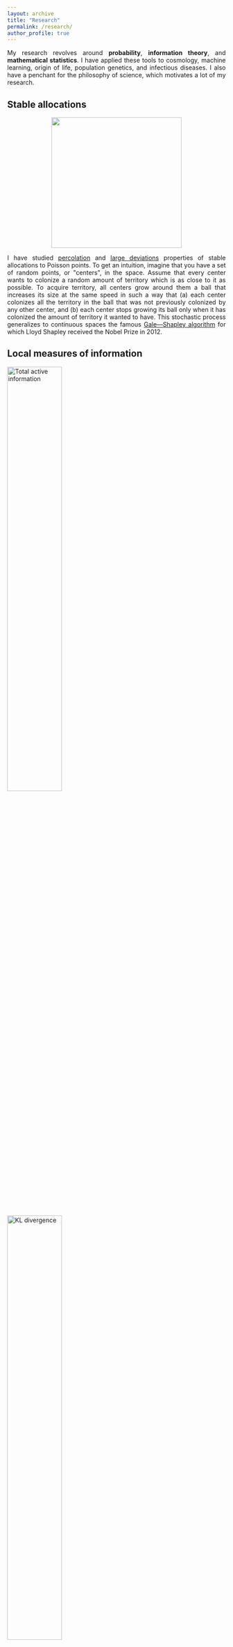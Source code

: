 ```yaml
---
layout: archive
title: "Research"
permalink: /research/
author_profile: true
---
```



<p align="justify">My research revolves around <b>probability</b>, <b>information theory</b>, and <b>mathematical statistics</b>. I have applied these tools to cosmology, machine learning, origin of life, population genetics, and infectious diseases. I also have a penchant for the philosophy of science, which motivates a lot of my research. </p>

## Stable allocations
   <center>
   <img src="https://github.com/user-attachments/assets/dbfd1f4b-fd22-41da-9fc2-56098e6cc7fa" width="300" height="300">
   </center>
   
   <p align="justify">I have studied <a href="https://arxiv.org/pdf/0909.5325">percolation</a> and <a href="https://arxiv.org/pdf/0911.1429">large deviations</a> properties of stable allocations to Poisson points. To get an intuition, imagine that you have a set of random points, or "centers", in the space. Assume that every center wants to colonize a random amount of territory which is as close to it as possible. To acquire territory, all centers grow around them a ball that increases its size at the same speed in such a way that (a) each center colonizes all the territory in the ball that was not previously colonized by any other center, and (b) each center stops growing its ball only when it has colonized the amount of territory it wanted to have. This stochastic process generalizes to continuous spaces the famous <a href="https://www.eecs.harvard.edu/cs286r/courses/fall09/papers/galeshapley.pdf">Gale—Shapley algorithm</a> for which Lloyd Shapley received the Nobel Prize in 2012.</p> 


## Local measures of information

<div class="row">
  <div class="column">
    <img src="https://github.com/user-attachments/assets/7efca092-254d-46a5-8836-cfec05117fe4" alt="Total active information" style="width:50%">
  </div>
  <div class="column">
    <img src="https://github.com/user-attachments/assets/012796d6-9a9d-4a3d-ad02-75ac7e0365b1" alt="KL divergence" style="width:50%">
  </div>
</div>

<p align="justify">Shannon's information theory is almost exclusively focused on global averaged measures of information (entropy, mutual information, KL divergence, etc.) This approach overlooks the significance of local information measures the self-information of specific events. Paradoxically, since averages are by definition a reduction of information, information theory is constantly losing information. Consider, for instance, the active information (AIN)
\begin{equation*}
  I^+(\mathsf A) := \log \frac{\mathbf P(\mathsf A)}{\mathbf P_0(\mathsf A)},
\end{equation*}
where $\mathbf P$ and $\mathbf P_0$ are probability measures on a measurable space $(\Omega, \mathcal F)$ and $\mathsf A \subset \mathcal F$. In words, $I^+(\mathsf A)$ measures how  much information is added/removed from the event $\mathsf A$ when is measured with $\mathbf P$, instead of the baseline $\mathbf P_0$. In more detail, $I^+(\mathsf A)$ will be positive/negative/zero, when $\mathbf P(\mathsf A)$ is bigger/smaller/equal to $\mathbf P_0$, respectively. By contrast, the Kullback-Leibler divergence, the famous average of the active information,
   \begin{equation*}
      \mathrm{KL}(\mathbf P \mid \mathbf P_0) := \int \log \left(\frac{\mathbf P(\mathrm d x)}{\mathbf P_0(\mathrm d x)}\right)\mathbf P(\mathrm d x),
   \end{equation*}
is a nonnegative global average that can only be zero when $\mathbf P = \mathbf P_0$ with probability 1. Most of what follows shows that these differences between $I^+(\mathsf A)$ and $\mathrm{KL}(\mathbf P \mid \mathbf P_0)$ matter, and that progress has been hindered in many areas by ignoring local measures of information.</p>
   
## Fine-tuning

<p align="justify">Cosmological fine-tuning (FT) states that some constants of nature must pertain to intervals of minuscule probability in
order to permit the existence of carbon-based life. The problem is twofold for each constant of nature: First, finding the constant's life permitting interval (LPI)---the set of possible values of the constant that would permit life (a physics problem); second, finding the probability that the constant of nature pertains to its LPI (a mathematical problem). When this probability is small, there is fine-tuning. However, the second step remained elusive for 50 years, as estimating the probability of the LPI required using a sample of size 1 (the value of the constant in our _uni_-verse), taken from an unknown distribution, supported in an unknown sample space, where the sample is affected by selection bias because it corresponds to a universe that permits life. My colleagues and I developed a sound solution to this problem through a Bayesian approach that relies on maximum entropy and optimization (a nice presentation can be watched <a href="https://www.youtube.com/watch?v=3_ZrLrrSTTE">here</a>). I am now interested in estimating the probabilities of LPIs for more local conditions (as oposed to the universal ones determined by the constants of nature), like gallactic, planetary, and biological ones.</p>

## COVID-19

<p align="justify">During the COVID-19 pandemic, understanding the true prevalence of the virus was critical, but biased sampling hindered accurate estimations. Specifically, I realized that symptomatic individuals were more likely to seek testing. This bias led to overestimation of prevalence in first-world countries... and their subsequent adoption of horrible public health policies! Using the maximum entropy principle, my colleagues and I introduced corrected estimators as readily implementable algorithms directed to practitioners, while providing theoretical guarantees for our corrections. Among others, I am now interested in implementing these developments to artificial intelligence, where biases of algorithms are a huge ethical problem.</p>

## Clustering

<p align="justify">Since my days as a postdoc, I started working on machine learning problems related to bump-hunting. A unified definition of a cluster (or bump) is elusive. Nonetheless, it is clear that if $\mathsf S$ is bounded, it will not contain clusters when the data is uniformly distributed. For $\mathbf P$ and $\mathbf P_0$ the empirical and uniform distributions over $\mathsf S$, this is equivalent to saying that there is a cluster in $\mathsf A \subset \mathsf S$ if the active information $I^+(\mathsf A) > 0$, or in $\mathsf A^c$ if $I^+(\mathsf A) < 0$ (importantly, by contrast, the KL divergence, an averaged global measure, can only detect the existence of a cluster in $\mathsf S$ but not its location). Accordingly, in my first approach I have developed algorithms using $I^+(\mathsf A)$ as a test statistic for cluster detection in different regions of $\mathsf S$, offering guarantees for these algorithms. My second approach uses spectral algorithms for the detection of clusters... with a twist: I realized that as the leading eigenvectors correspond to larger variances, then data must be more clustered in the dimensions corresponding to the eigenvectors with the smallest eigenvalues.</p>
